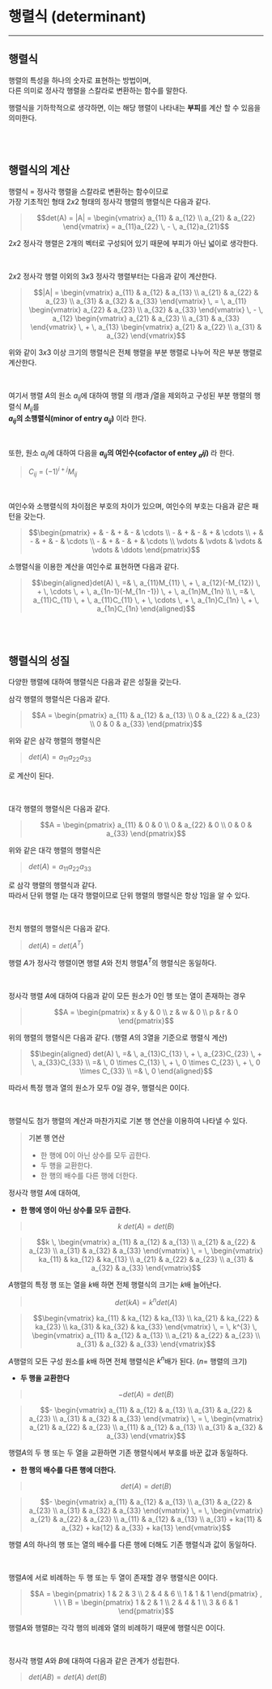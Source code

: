 # **행렬식 (determinant)**

---

## **행렬식**
행렬의 특성을 하나의 숫자로 표현하는 방법이며,  
다른 의미로 정사각 행렬을 스칼라로 변환하는 함수를 말한다.

행렬식을 기하학적으로 생각하면, 이는 해당 행렬이 나타내는 **부피**를 계산 할 수 있음을 의미한다.

<br><br>

## **행렬식의 계산**

행렬식 $=$ 정사각 행렬을 스칼라로 변환하는 함수이므로  
가장 기초적인 형태 $2x2$ 형태의 정사각 행렬의 행렬식은 다음과 같다.
> ```math
> det(A) = |A| =
> \begin{vmatrix} a_{11} & a_{12} \\ a_{21} & a_{22} \end{vmatrix}
> = a_{11}a_{22} \, - \, a_{12}a_{21}
> ```

$2x2$ 정사각 행렬은 2개의 벡터로 구성되어 있기 때문에 부피가 아닌 넓이로 생각한다.  

<br>

$2x2$ 정사각 행렬 이외의 $3x3$ 정사각 행렬부터는 다음과 같이 계산한다.
> ```math
> |A| =
> \begin{vmatrix}
> a_{11} & a_{12} & a_{13} \\
> a_{21} & a_{22} & a_{23} \\
> a_{31} & a_{32} & a_{33}
> \end{vmatrix}
> \, = \, a_{11}
> \begin{vmatrix}
> a_{22} & a_{23} \\
> a_{32} & a_{33}
> \end{vmatrix}
> \, - \, a_{12}
> \begin{vmatrix}
> a_{21} & a_{23} \\
> a_{31} & a_{33}
> \end{vmatrix}
> \, + \, a_{13}
> \begin{vmatrix}
> a_{21} & a_{22} \\
> a_{31} & a_{32}
> \end{vmatrix}
>```

위와 같이 $3x3$ 이상 크기의 행렬식은 전체 행렬을 부분 행렬로 나누어 작은 부분 행렬로 계산한다.

<br>

여기서 행렬 $A$의 원소 $a_{ij}$에 대하여 행렬 의 $i$행과 $j$열을 제외하고 구성된 부분 행렬의 행렬식 $M_{ij}$를  
**$a_{ij}$의 소행렬식(minor of entry $a_{ij}$)** 이라 한다.

<br>

또한, 원소 $a_{ij}$에 대하여 다음을  **$a_{ij}$의 여인수(cofactor of entey $_a{ij}$)** 라 한다.
> $C_{ij} \ = \ (-1)^{i + j}M_{ij}$

<br>

여인수와 소행렬식의 차이점은 부호의 차이가 있으며, 여인수의 부호는 다음과 같은 패턴을 갖는다.
> ```math
> \begin{pmatrix}
> + & - & + & - & \cdots \\
> - & + & - & + & \cdots \\
> + & - & + & - & \cdots \\
> - & + & - & + & \cdots \\
> \vdots & \vdots & \vdots & \vdots & \ddots
> \end{pmatrix}
>```

소행렬식을 이용한 계산을 여인수로 표현하면 다음과 같다.
> ```math
>\begin{aligned}det(A) \, =& \, a_{11}M_{11} \, + \, a_{12}(-M_{12}) \, + \,  \cdots \, + \,
> a_{1n-1}(-M_{1n -1}) \, + \, a_{1n}M_{1n} \\
> \, =& \, a_{11}C_{11} \, + \, a_{11}C_{11} \, + \, \cdots \, + \,
> a_{1n}C_{1n} \, + \, a_{1n}C_{1n} \end{aligned}
> ```

<br><br>

## **행렬식의 성질**

다양한 행렬에 대하여 행렬식은 다음과 같은 성질을 갖는다.

삼각 행렬의 행렬식은 다음과 같다.
> ```math
> A = 
> \begin{pmatrix}
> a_{11} & a_{12} & a_{13} \\
> 0 & a_{22} & a_{23} \\
> 0 & 0 & a_{33}
> \end{pmatrix}
> ```

위와 같은 삼각 행렬의 행렬식은

> $det(A) = a_{11}a_{22}a_{33}$

로 계산이 된다.

<br>

대각 행렬의 행렬식은 다음과 같다.
> ```math
> A = 
> \begin{pmatrix}
> a_{11} & 0 & 0 \\
> 0 & a_{22} & 0 \\
> 0 & 0 & a_{33}
> \end{pmatrix}
> ```

위와 같은 대각 행렬의 행렬식은

> $det(A) = a_{11}a_{22}a_{33}$

로 삼각 행렬의 행렬식과 같다.  
따라서 단위 행렬 $I$는 대각 행렬이므로 단위 행렬의 행렬식은 항상 1임을 알 수 있다.

<br>

전치 행렬의 행렬식은 다음과 같다.

> $det(A) = det(A^T)$

행렬 $A$가 정사각 행렬이면 행렬 $A$와 전치 행렬$A^T$의 행렬식은 동일하다.

<br>

정사각 행렬 $A$에 대하여 다음과 같이 모든 원소가 0인 행 또는 열이 존재하는 경우
> ```math
> A = 
> \begin{pmatrix}
> x & y & 0 \\
> z & w & 0 \\
> p & r & 0
> \end{pmatrix}
> ```

위의 행렬의 행렬식은 다음과 같다. (행렬 $A$의 3열을 기준으로 행렬식 계산)
> ```math
> \begin{aligned} det(A) \, =& \, a_{13}C_{13} \, + \, a_{23}C_{23} \, + \, a_{33}C_{33} \\
> =& \, 0 \times C_{13} \, + \, 0 \times C_{23} \, + \, 0 \times C_{33} \\
> =& \, 0 \end{aligned}
> ```

따라서 특정 행과 열의 원소가 모두 0일 경우, 행렬식은 0이다.

<br>

행렬식도 첨가 행렬의 계산과 마찬가지로 기본 행 연산을 이용하여 나타낼 수 있다.
> **기본 행 연산**
> - 한 행에 0이 아닌 상수를 모두 곱한다.
> - 두 행을 교환한다.
> - 한 행의 배수를 다른 행에 더한다.


정사각 행렬  $A$에 대하여,

 - **한 행에 영이 아닌 상수를 모두 곱한다.**

> $$ k \ det(A) = det(B)$$

> ```math
> k \,
> \begin{vmatrix}
> a_{11} & a_{12} & a_{13} \\
> a_{21} & a_{22} & a_{23} \\
> a_{31} & a_{32} & a_{33}
> \end{vmatrix}
> \, = \,
> \begin{vmatrix}
> ka_{11} & ka_{12} & ka_{13} \\
> a_{21} & a_{22} & a_{23} \\
> a_{31} & a_{32} & a_{33}
> \end{vmatrix}
> ```

$A$행렬의 특정 행 또는 열을 $k$배 하면 전체 행렬식의 크기는 $k$배 늘어난다.


> $$det(kA) = k^n det(A)$$

> ```math
> \begin{vmatrix}
> ka_{11} & ka_{12} & ka_{13} \\
> ka_{21} & ka_{22} & ka_{23} \\
> ka_{31} & ka_{32} & ka_{33}
> \end{vmatrix}
> \, = \,
> k^{3} \,
> \begin{vmatrix}
> a_{11} & a_{12} & a_{13} \\
> a_{21} & a_{22} & a_{23} \\
> a_{31} & a_{32} & a_{33}
> \end{vmatrix}
> ```

$A$행렬의 모든 구성 원소를 $k$배 하면 전체 행렬식은 $k^n$배가 된다. ($n =$ 행렬의 크기)

 - **두 행을 교환한다**

> $$-det(A) = det(B)$$

> ```math
> -
> \begin{vmatrix}
> a_{11} & a_{12} & a_{13} \\
> a_{31} & a_{22} & a_{23} \\
> a_{31} & a_{32} & a_{33}
> \end{vmatrix}
> \, = \,
> \begin{vmatrix}
> a_{21} & a_{22} & a_{23} \\
> a_{11} & a_{12} & a_{13} \\
> a_{31} & a_{32} & a_{33}
> \end{vmatrix}
> ```

행렬$A$의 두 행 또는 두 열을 교환하면 기존 행렬식에서 부호를 바꾼 값과 동일하다.

 - **한 행의 배수를 다른 행에 더한다.**

> $$det(A) = det(B)$$

> ```math
> -
> \begin{vmatrix}
> a_{11} & a_{12} & a_{13} \\
> a_{31} & a_{22} & a_{23} \\
> a_{31} & a_{32} & a_{33}
> \end{vmatrix}
> \, = \,
> \begin{vmatrix}
> a_{21} & a_{22} & a_{23} \\
> a_{11} & a_{12} & a_{13} \\
> a_{31} + ka{11} & a_{32} + ka{12} & a_{33} + ka{13}
> \end{vmatrix}
> ```

행렬 $A$의 하나의 행 또는 열의 배수를 다른 행에 더해도 기존 행렬식과 값이 동일하다.

<br>

행렬$A$에 서로 비례하는 두 행 또는 두 열이 존재할 경우 행렬식은 0이다.

> ```math
> A = 
> \begin{pmatrix}
> 1 & 2 & 3 \\
> 2 & 4 & 6 \\
> 1 & 1 & 1
> \end{pmatrix}
> , \ \ \
> B = 
> \begin{pmatrix}
> 1 & 2 & 1 \\
> 2 & 4 & 1 \\
> 3 & 6 & 1
> \end{pmatrix}
> ```

행렬$A$와 행렬$B$는 각각 행의 비례와 열의 비례하기 때문에 행렬식은 0이다.

<br>

정사각 행렬 $A$와 $B$에 대하여 다음과 같은 관계가 성립한다.
> $det(AB) = det(A) \ det(B)$